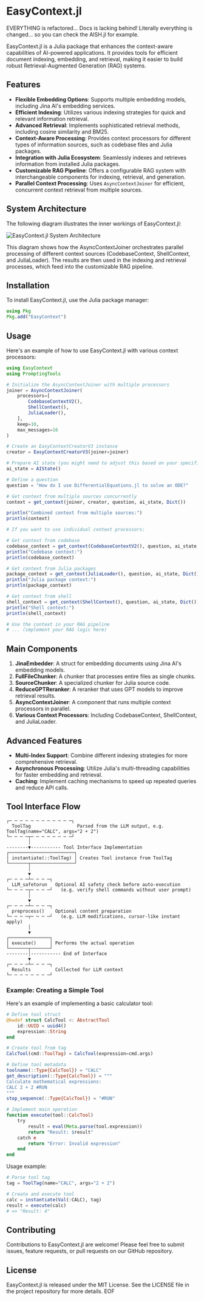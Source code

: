 # EasyContext.jl

EVERYTHING is refactored...
Docs is lacking behind! Literally everything is changed... so you can check the AISH.jl for example. 

EasyContext.jl is a Julia package that enhances the context-aware capabilities of AI-powered applications. It provides tools for efficient document indexing, embedding, and retrieval, making it easier to build robust Retrieval-Augmented Generation (RAG) systems.


## Features

- **Flexible Embedding Options**: Supports multiple embedding models, including Jina AI's embedding services.
- **Efficient Indexing**: Utilizes various indexing strategies for quick and relevant information retrieval.
- **Advanced Retrieval**: Implements sophisticated retrieval methods, including cosine similarity and BM25.
- **Context-Aware Processing**: Provides context processors for different types of information sources, such as codebase files and Julia packages.
- **Integration with Julia Ecosystem**: Seamlessly indexes and retrieves information from installed Julia packages.
- **Customizable RAG Pipeline**: Offers a configurable RAG system with interchangeable components for indexing, retrieval, and generation.
- **Parallel Context Processing**: Uses `AsyncContextJoiner` for efficient, concurrent context retrieval from multiple sources.

## System Architecture

The following diagram illustrates the inner workings of EasyContext.jl:

![EasyContext.jl System Architecture](system_architecture.svg)

This diagram shows how the AsyncContextJoiner orchestrates parallel processing of different context sources (CodebaseContext, ShellContext, and JuliaLoader). The results are then used in the indexing and retrieval processes, which feed into the customizable RAG pipeline.

## Installation

To install EasyContext.jl, use the Julia package manager:

```julia
using Pkg
Pkg.add("EasyContext")
```

## Usage

Here's an example of how to use EasyContext.jl with various context processors:

```julia
using EasyContext
using PromptingTools

# Initialize the AsyncContextJoiner with multiple processors
joiner = AsyncContextJoiner(
    processors=[
        CodebaseContextV2(),
        ShellContext(),
        JuliaLoader(),
    ],
    keep=10,
    max_messages=16
)

# Create an EasyContextCreatorV3 instance
creator = EasyContextCreatorV3(joiner=joiner)

# Prepare AI state (you might need to adjust this based on your specific setup)
ai_state = AIState()

# Define a question
question = "How do I use DifferentialEquations.jl to solve an ODE?"

# Get context from multiple sources concurrently
context = get_context(joiner, creator, question, ai_state, Dict())

println("Combined context from multiple sources:")
println(context)

# If you want to use individual context processors:

# Get context from codebase
codebase_context = get_context(CodebaseContextV2(), question, ai_state, Dict())
println("Codebase context:")
println(codebase_context)

# Get context from Julia packages
package_context = get_context(JuliaLoader(), question, ai_state, Dict())
println("Julia package context:")
println(package_context)

# Get context from shell
shell_context = get_context(ShellContext(), question, ai_state, Dict())
println("Shell context:")
println(shell_context)

# Use the context in your RAG pipeline
# ... (implement your RAG logic here)
```

## Main Components

1. **JinaEmbedder**: A struct for embedding documents using Jina AI's embedding models.
2. **FullFileChunker**: A chunker that processes entire files as single chunks.
3. **SourceChunker**: A specialized chunker for Julia source code.
4. **ReduceGPTReranker**: A reranker that uses GPT models to improve retrieval results.
5. **AsyncContextJoiner**: A component that runs multiple context processors in parallel.
6. **Various Context Processors**: Including CodebaseContext, ShellContext, and JuliaLoader.

## Advanced Features

- **Multi-Index Support**: Combine different indexing strategies for more comprehensive retrieval.
- **Asynchronous Processing**: Utilize Julia's multi-threading capabilities for faster embedding and retrieval.
- **Caching**: Implement caching mechanisms to speed up repeated queries and reduce API calls.

## Tool Interface Flow
```
┌─ ─ ─ ─ ─ ─ ─ ─ ─ ─ ─ ─┐
  ToolTag                 Parsed from the LLM output, e.g. ToolTag(name="CALC", args="2 + 2") 
└─ ─ ─ ─┬─ ─ ─ ─ ─ ─ ─ ─┘
        │
--------▼----------- Tool Interface Implementation 
┌────────────────────────┐
│ instantiate(::ToolTag) │ Creates Tool instance from ToolTag
└───────┬────────────────┘
        │
        ▼
┌─ ─ ─ ─┴─ ─ ─ ─┐
  LLM_safetorun   Optional AI safety check before auto-execution
└─ ─ ─ ─┬─ ─ ─ ─┘   (e.g. verify shell commands without user prompt)
        │
        ▼
┌─ ─ ─ ─┴─ ─ ─ ─┐
  preprocess()    Optional content preparation
└─ ─ ─ ─┬─ ─ ─ ─┘   (e.g. LLM modifications, cursor-like instant apply)
        │
        ▼
┌───────────────┐
│ execute()     │ Performs the actual operation
└───────┬───────┘
--------│----------- End of Interface
        ▼
┌─ ─ ─ ─┴─ ─ ─ ─┐
  Results         Collected for LLM context
└─ ─ ─ ─ ─ ─ ─ ─┘
```

### Example: Creating a Simple Tool

Here's an example of implementing a basic calculator tool:

```julia
# Define tool struct
@kwdef struct CalcTool <: AbstractTool
    id::UUID = uuid4()
    expression::String
end

# Create tool from tag
CalcTool(cmd::ToolTag) = CalcTool(expression=cmd.args)

# Define tool metadata
toolname(::Type{CalcTool}) = "CALC"
get_description(::Type{CalcTool}) = """
Calculate mathematical expressions:
CALC 2 + 2 #RUN
"""
stop_sequence(::Type{CalcTool}) = "#RUN"

# Implement main operation
function execute(tool::CalcTool)
    try
        result = eval(Meta.parse(tool.expression))
        return "Result: $result"
    catch e
        return "Error: Invalid expression"
    end
end
```

Usage example:
```julia
# Parse tool tag
tag = ToolTag(name="CALC", args="2 + 2")

# Create and execute tool
calc = instantiate(Val(:CALC), tag) 
result = execute(calc)
# => "Result: 4"
```

## Contributing

Contributions to EasyContext.jl are welcome! Please feel free to submit issues, feature requests, or pull requests on our GitHub repository.

## License

EasyContext.jl is released under the MIT License. See the LICENSE file in the project repository for more details.
EOF

